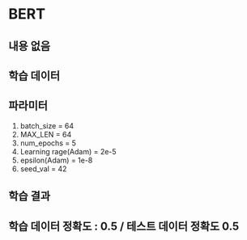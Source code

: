 
# BERT
## 내용 없음  



## 학습 데이터  



## 파라미터  
1. batch_size = 64
2. MAX_LEN = 64
3. num_epochs = 5
4. Learning rage(Adam) = 2e-5
5. epsilon(Adam) = 1e-8
6. seed_val = 42  



## 학습 결과
## 학습 데이터 정확도 : 0.5 / 테스트 데이터 정확도 0.5
